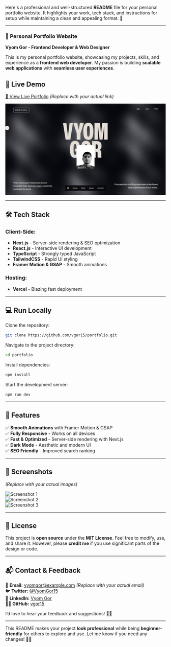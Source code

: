 Here's a professional and well-structured **README** file for your personal portfolio website. It highlights your work, tech stack, and instructions for setup while maintaining a clean and appealing format. 🚀

---

### **📌 Personal Portfolio Website**

**Vyom Gor - Frontend Developer & Web Designer**

This is my personal portfolio website, showcasing my projects, skills, and experience as a **frontend web developer**. My passion is building **scalable web applications** with **seamless user experiences**.

## **🚀 Live Demo**

[🔗 View Live Portfolio](#) _(Replace with your actual link)_

![Portfolio Screenshot](/public/screenshots/Screenshot%202025-03-18%20125930.png)

---

## **🛠️ Tech Stack**

### **Client-Side:**

- **Next.js** - Server-side rendering & SEO optimization
- **React.js** - Interactive UI development
- **TypeScript** - Strongly typed JavaScript
- **TailwindCSS** - Rapid UI styling
- **Framer Motion & GSAP** - Smooth animations

### **Hosting:**

- **Vercel** - Blazing fast deployment

---

## **💻 Run Locally**

Clone the repository:

```bash
git clone https://github.com/vgor15/portfolio.git
```

Navigate to the project directory:

```bash
cd portfolio
```

Install dependencies:

```bash
npm install
```

Start the development server:

```bash
npm run dev
```

---

## **📜 Features**

✅ **Smooth Animations** with Framer Motion & GSAP  
✅ **Fully Responsive** - Works on all devices  
✅ **Fast & Optimized** - Server-side rendering with Next.js  
✅ **Dark Mode** - Aesthetic and modern UI  
✅ **SEO Friendly** - Improved search ranking

---

## **🎨 Screenshots**

_(Replace with your actual images)_

![Screenshot 1](/)  
![Screenshot 2](#)  
![Screenshot 3](#)

---

## **📜 License**

This project is **open source** under the **MIT License**. Feel free to modify, use, and share it. However, please **credit me** if you use significant parts of the design or code.

---

## **📬 Contact & Feedback**

📧 **Email:** vyomgor@example.com _(Replace with your actual email)_  
🐦 **Twitter:** [@VyomGor15](https://twitter.com/VyomGor15)  
💼 **LinkedIn:** [Vyom Gor](https://www.linkedin.com/in/vyom-gor/)  
👨‍💻 **GitHub:** [vgor15](https://github.com/vgor15)

I’d love to hear your feedback and suggestions! 🚀😊

---

This README makes your project **look professional** while being **beginner-friendly** for others to explore and use. Let me know if you need any changes! 🚀🔥
